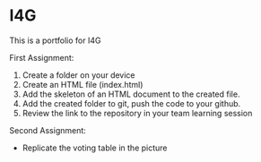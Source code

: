 # I4G
This is a portfolio for I4G

First Assignment:
1. Create a folder on your device
2. Create an HTML file (index.html)
3. Add the skeleton of an HTML document to the created file.
4. Add the created folder to git, push the code to your github.
5. Review the link to the repository in your team learning session

Second Assignment:
- Replicate the voting table in the picture
